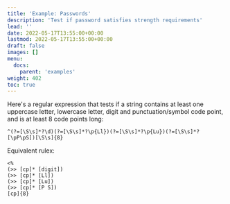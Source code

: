 ```yaml
---
title: 'Example: Passwords'
description: 'Test if password satisfies strength requirements'
lead: ''
date: 2022-05-17T13:55:00+00:00
lastmod: 2022-05-17T13:55:00+00:00
draft: false
images: []
menu:
  docs:
    parent: 'examples'
weight: 402
toc: true
---
```


Here's a regular expression that tests if a string contains at least one uppercase letter,
lowercase letter, digit and punctuation/symbol code point, and is at least 8 code points long:

```regexp
^(?=[\S\s]*?\d)(?=[\S\s]*?\p{Ll})(?=[\S\s]*?\p{Lu})(?=[\S\s]*?[\pP\pS])[\S\s]{8}
```

Equivalent rulex:

```rulex
<%
(>> [cp]* [digit])
(>> [cp]* [Ll])
(>> [cp]* [Lu])
(>> [cp]* [P S])
[cp]{8}
```
